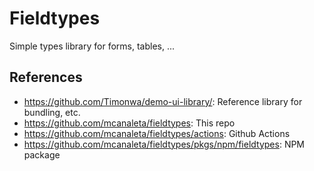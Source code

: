 Fieldtypes
==========

Simple types library for forms, tables, ...

References
----------

- <https://github.com/Timonwa/demo-ui-library/>: Reference library for bundling, etc.
- <https://github.com/mcanaleta/fieldtypes>: This repo
- <https://github.com/mcanaleta/fieldtypes/actions>: Github Actions
- <https://github.com/mcanaleta/fieldtypes/pkgs/npm/fieldtypes>: NPM package
